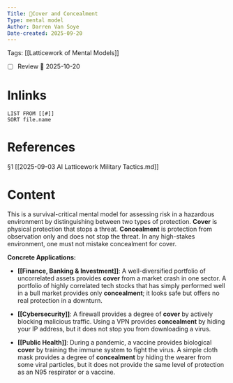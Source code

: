 ```yaml
---
Title: 🧩Cover and Concealment
Type: mental model 
Author: Darren Van Soye 
Date-created: 2025-09-20
---
```

Tags: [[Latticework of Mental Models]]

- [ ] Review 📅 2025-10-20
    
# Inlinks

```dataview
LIST FROM [[#]]
SORT file.name
```

# References

§1 [[2025-09-03 AI Latticework Military Tactics.md]]

# Content

This is a survival-critical mental model for assessing risk in a hazardous environment by distinguishing between two types of protection. **Cover** is physical protection that stops a threat. **Concealment** is protection from observation only and does not stop the threat. In any high-stakes environment, one must not mistake concealment for cover.

**Concrete Applications:**

- **[[Finance, Banking & Investment]]**: A well-diversified portfolio of uncorrelated assets provides **cover** from a market crash in one sector. A portfolio of highly correlated tech stocks that has simply performed well in a bull market provides only **concealment**; it looks safe but offers no real protection in a downturn.
    
- **[[Cybersecurity]]**: A firewall provides a degree of **cover** by actively blocking malicious traffic. Using a VPN provides **concealment** by hiding your IP address, but it does not stop you from downloading a virus.
    
- **[[Public Health]]**: During a pandemic, a vaccine provides biological **cover** by training the immune system to fight the virus. A simple cloth mask provides a degree of **concealment** by hiding the wearer from some viral particles, but it does not provide the same level of protection as an N95 respirator or a vaccine.